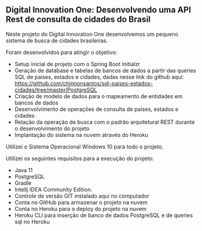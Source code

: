 ## Digital Innovation One: Desenvolvendo uma API Rest de consulta de cidades do Brasil

Neste projeto do Digital Innovation One desenvolvemos um pequeno sistema de busca de cidades brasileiras.

Foram desenvolvidos para atingir o objetivo:

* Setup inicial de projeto com o Spring Boot Initialzr
* Geração de database e tabelas de bancos de dados a partir das queries SQL de paises, estados e cidades, dadas
  nesse link do github aqui: https://github.com/chinnonsantos/sql-paises-estados-cidades/tree/master/PostgreSQL
* Criação de modelo de dados para o mapeamento de entidades em bancos de dados
* Desenvolvimento de operações de consulta de países, estados e cidades
* Relação da operação de busca com o padrão arquitetural REST durante o desenvolvimento do projeto
* Implantação do sistema na nuvem através do Heroku

Utilizei o Sistema Operacional Windows 10 para todo o projeto.

Utilizei os seguintes requisitos para a execução do projeto:

* Java 11
* PostgreSQL
* Gradle
* Intellj IDEA Community Edition.
* Controle de versão GIT instalado aqui no computador
* Conta no GitHub para armazenar o projeto na nuvem
* Conta no Heroku para o deploy do projeto na nuvem
* Heroku CLI para inserção de banco de dados PostgreSQL e de queries sql no Heroku

